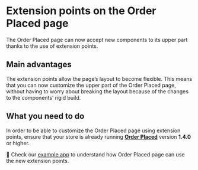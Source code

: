 # Extension points on the Order Placed page

The Order Placed page can now accept new components to its upper part thanks to the use of extension points.

## Main advantages

The extension points allow the page’s layout to become flexible. This means that you can now customize the upper part of the Order Placed page, without having to worry about breaking the layout because of the changes to the components’ rigid build.

## What you need to do

In order to be able to customize the Order Placed page using extension points, ensure that your store is already running [**Order Placed**](https://github.com/vtex-apps/order-placed) version **1.4.0** or higher.

:eyes: Check our [example app](https://github.com/vtex-apps/order-placed/tree/master/order-placed-extension-example) to understand how Order Placed page can use the new extension points.
